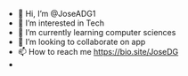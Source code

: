 - 👋 Hi, I’m @JoseADG1
- 👀 I’m interested in Tech
- 🌱 I’m currently learning computer sciences
- 💞️ I’m looking to collaborate on app
- 📫 How to reach me https://bio.site/JoseDG
- 
<!---
JoseADG1/JoseADG1 is a ✨ special ✨ repository because its `README.md` (this file) appears on your GitHub profile.
You can click the Preview link to take a look at your changes.
--->
